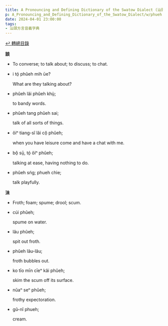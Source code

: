 ```yaml
---
title: A Pronouncing and Defining Dictionary of the Swatow Dialect (汕頭方言音義字典) / phueh
p: A_Pronouncing_and_Defining_Dictionary_of_the_Swatow_Dialect/w/phueh
date: 2024-04-01 23:00:00
tags: 
- 汕頭方言音義字典
---
```


[↩️ 轉總目錄](/A_Pronouncing_and_Defining_Dictionary_of_the_Swatow_Dialect)


**談**
- To converse; to talk about; to discuss; to chat.

- i tó̤ phûeh mih ūe?

  What are they talking about?

- phûeh lâi phûeh khṳ̀;

  to bandy words.

- phûeh tang phûeh sai;

  talk of all sorts of things.

- ôiⁿ tiang-sî lâi cŏ̤ phûeh;

  when you have leisure come and have a chat with me.

- bô̤ sṳ̄, tó̤ ôiⁿ phûeh;

  talking at ease, having nothing to do.

- phûeh sńg; phueh chìe;

  talk playfully.

**沬**
- Froth; foam; spume; drool; scum.

- cúi phûeh;

  spume on water.

- lâu phûeh;

  spit out froth.

- phûeh lâu-lâu;

  froth bubbles out.

- ko tīo mīn cīeⁿ kâi phûeh;

  skim the scum off its surface.

- nŭaⁿ seⁿ phûeh;

  frothy expectoration.

- gû-nĭ phueh;

  cream.